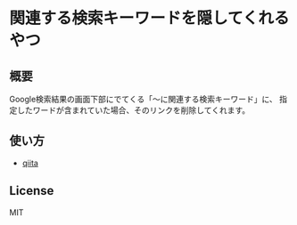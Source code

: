 関連する検索キーワードを隠してくれるやつ
=======================================

概要
---
Google検索結果の画面下部にでてくる「〜に関連する検索キーワード」に、
指定したワードが含まれていた場合、そのリンクを削除してくれます。

使い方
---
- [qiita](xx)


License
---

MIT
